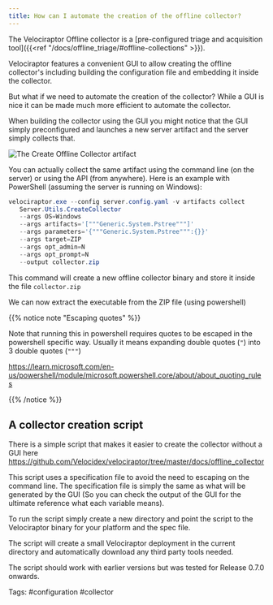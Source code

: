 ```yaml
---
title: How can I automate the creation of the offline collector?
---
```


The Velociraptor Offline collector is a [pre-configured triage and
acquisition tool]({{<ref "/docs/offline_triage/#offline-collections" >}}).

Velociraptor features a convenient GUI to allow creating the offline
collector's including building the configuration file and embedding it
inside the collector.

But what if we need to automate the creation of the collector? While a
GUI is nice it can be made much more efficient to automate the
collector.

When building the collector using the GUI you might notice that the
GUI simply preconfigured and launches a new server artifact and the
server simply collects that.

![The Create Offline Collector artifact](create_collector.png)


You can actually collect the same artifact using the command line (on
the server) or using the API (from anywhere). Here is an example with
PowerShell (assuming the server is running on Windows):

```powershell
velociraptor.exe --config server.config.yaml -v artifacts collect
   Server.Utils.CreateCollector
   --args OS=Windows
   --args artifacts='["""Generic.System.Pstree"""]'
   --args parameters='{"""Generic.System.Pstree""":{}}'
   --args target=ZIP
   --args opt_admin=N
   --args opt_prompt=N
   --output collector.zip
```

This command will create a new offline collector binary and store it
inside the file `collector.zip`

We can now extract the executable from the ZIP file (using powershell)

{{% notice note "Escaping quotes" %}}

Note that running this in powershell requires quotes to be escaped in
the powershell specific way. Usually it means expanding double quotes
(`"`) into 3 double quotes (`"""`)

https://learn.microsoft.com/en-us/powershell/module/microsoft.powershell.core/about/about_quoting_rules

{{% /notice %}}

## A collector creation script

There is a simple script that makes it easier to create the collector without a GUI here
https://github.com/Velocidex/velociraptor/tree/master/docs/offline_collector

This script uses a specification file to avoid the need to escaping on
the command line. The specification file is simply the same as what
will be generated by the GUI (So you can check the output of the GUI
for the ultimate reference what each variable means).

To run the script simply create a new directory and point the script
to the Velociraptor binary for your platform and the spec file.

The script will create a small Velociraptor deployment in the current
directory and automatically download any third party tools needed.

The script should work with earlier versions but was tested for
Release 0.7.0 onwards.

Tags: #configuration #collector
